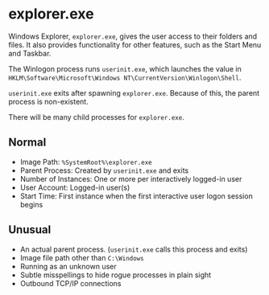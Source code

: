 # explorer.exe

Windows Explorer, `explorer.exe`, gives the user access to their folders and files. It also provides functionality 
for other features, such as the Start Menu and Taskbar.

The Winlogon process runs `userinit.exe`, which launches the value in 
`HKLM\Software\Microsoft\Windows NT\CurrentVersion\Winlogon\Shell`. 

`userinit.exe` exits after spawning `explorer.exe`. Because of this, the parent process is non-existent. 

There will be many child processes for `explorer.exe`.

## Normal

* Image Path:  `%SystemRoot%\explorer.exe`
* Parent Process:  Created by `userinit.exe` and exits
* Number of Instances:  One or more per interactively logged-in user
* User Account:  Logged-in user(s)
* Start Time:  First instance when the first interactive user logon session begins

## Unusual

* An actual parent process. (`userinit.exe` calls this process and exits)
* Image file path other than `C:\Windows`
* Running as an unknown user
* Subtle misspellings to hide rogue processes in plain sight
* Outbound TCP/IP connections
